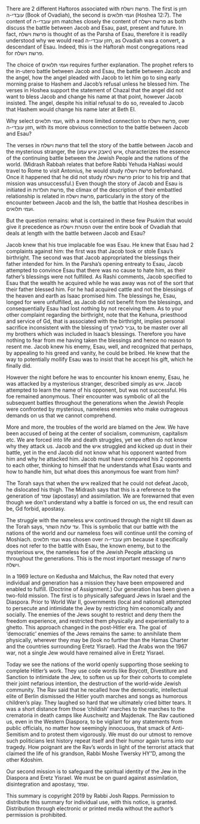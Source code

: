 There are 2 different Haftoros associated with פרשת וישלח. The first is חזון עובדי-ה (Book of Ovadiah), the second is ועמי תלואים (Hoshea 12:7). The content of חזון עובדי-ה matches closely the content of פרשת וישלח as both discuss the battle between Jacob and Esau, past, present and future. In fact, פרשת וישלח is thought of as the Parsha of Esau, therefore it is readily understood why we would read חזון עובדי-ה, as Ovadiah was a convert, a descendant of Esau. Indeed, this is the Haftorah most congregations read for פרשת וישלח. 

The choice of ועמי תלואים requires further explanation. The prophet refers to the in-utero battle between Jacob and Esau, the battle between Jacob and the angel, how the angel pleaded with Jacob to let him go to sing early morning praise to Hashem and Jacob’s refusal unless he blessed him. The verses in Hoshea support the statement of Chazal that the angel did not want to bless Jacob and change his name at that point, however Jacob insisted. The angel, despite his initial refusal to do so, revealed to Jacob that Hashem would change his name later at Beth El.

Why select ועמי תלואים, with a more limited connection to פרשת וישלח, over חזון עובדי-ה, with its more obvious connection to the battle between Jacob and Esau?

The verses in פרשת וישלח that tell the story of the battle between Jacob and the mysterious stranger, the איש (ויאבק איש עמו), characterizes the essence of the continuing battle between the Jewish People and the nations of the world. (Midrash Rabbah relates that before Rabbi Yehuda HaNasi would travel to Rome to visit Antonius, he would study פרשת וישלח beforehand. Once it happened that he did not study פרשת וישלח prior to his trip and that mission was unsuccessful.) Even though the story of Jacob and Esau is initiated in פרשת תולדות, the climax of the description of their embattled relationship is related in פרשת וישלח, particularly in the story of the encounter between Jacob and the Ish, the battle that Hoshea describes in ועמי תלואים. 

But the question remains: what is contained in these few Psukim that would give it precedence as הפטרת וישלח over the entire book of Ovadiah that deals at length with the battle between Jacob and Esau? 

Jacob knew that his true implacable foe was Esau. He knew that Esau had 2 complaints against him: the first was that Jacob took or stole Esau’s birthright. The second was that Jacob appropriated the blessings their father intended for him. In the Parsha’s opening entreaty to Esau, Jacob attempted to convince Esau that there was no cause to hate him, as their father’s blessings were not fulfilled. As Rashi comments, Jacob specified to Esau that the wealth he acquired while he was away was not of the sort that their father blessed him. For he had acquired cattle and not the blessings of the heaven and earth as Isaac promised him. The blessings he, Esau, longed for were unfulfilled, as Jacob did not benefit from the blessings, and consequentially Esau had lost nothing by not receiving them. As to your other complaint regarding the birthright, note that the Kehuna, priesthood and service of Gd, that is associated with the birthright, implies personal sacrifice inconsistent with the blessing of גביר לאחיך, to be master over all my brothers which was included in Isaac’s blessings. Therefore you have nothing to fear from me having taken the blessings and hence no reason to resent me. Jacob knew his enemy, Esau, well, and recognized that perhaps, by appealing to his greed and vanity, he could be bribed. He knew that the way to potentially mollify Esau was to insist that he accept his gift, which he finally did. 

However the night before he was to encounter his known enemy, Esau, he was attacked by a mysterious stranger, described simply as איש. Jacob attempted to learn the name of his opponent, but was not successful. His foe remained anonymous. Their encounter was symbolic of all the subsequent battles throughout the generations when the Jewish People were confronted by mysterious, nameless enemies who make outrageous demands on us that we cannot comprehend. 

More and more, the troubles of the world are blamed on the Jew. We have been accused of being at the center of socialism, communism, capitalism etc. We are forced into life and death struggles, yet we often do not know why they attack us. Jacob and the איש struggled and kicked up dust in their battle, yet in the end Jacob did not know what his opponent wanted from him and why he attacked him. Jacob must have compared his 2 opponents to each other, thinking to himself that he understands what Esau wants and how to handle him, but what does this anonymous foe want from him? 

The Torah says that when the איש realized that he could not defeat Jacob, he dislocated his thigh. The Midrash says that this is a reference to the generation of שמד (apostasy) and assimilation. We are forewarned that even though we don't understand why a battle is forced on us, the end result can be, Gd forbid, apostasy. 

The struggle with the nameless איש continued through the night till dawn as the Torah says, עד עלות השחר. This is symbolic that our battle with the nations of the world and our nameless foes will continue until the coming of Moshiach. ועמי תלואים was chosen over חזון עובדי-ה because it specifically does not refer to the battle with Esau, the known enemy, but to the mysterious איש, the nameless foe of the Jewish People attacking us throughout the generations. This is the most important message of פרשת וישלח. 

In a 1969 lecture on Kedusha and Malchus, the Rav noted that every individual and generation has a mission they have been empowered and enabled to fulfill. (Doctrine of Assignment.) Our generation has been given a two-fold mission. The first is to physically safeguard Jews in Israel and the Diaspora. Prior to World War II, governments (local and national) attempted to persecute and intimidate the Jew by restricting him economically and socially. The enemies of the Jews sought to restrict and deny them the freedom experience, and restricted them physically and experientially to a ghetto. This approach changed in the post-Hitler era. The goal of ‘democratic’ enemies of the Jews remains the same: to annihilate them physically, wherever they may be (look no further than the Hamas Charter and the countries surrounding Eretz Yisrael). Had the Arabs won the 1967 war, not a single Jew would have remained alive in Eretz Yisrael. 

Today we see the nations of the world openly supporting those seeking to complete Hitler’s work. They use code words like Boycott, Divestiture and Sanction to intimidate the Jew, to soften us up for their cohorts to complete their joint nefarious intention, the destruction of the world-wide Jewish community. The Rav said that he recalled how the democratic, intellectual elite of Berlin dismissed the Hitler youth marches and songs as humorous children’s play. They laughed so hard that we ultimately cried bitter tears. It was a short distance from those ‘childish’ marches to the marches to the crematoria in death camps like Auschwitz and Majdenak. The Rav cautioned us, even in the Western Diaspora, to be vigilant for any statements from public officials, no matter how seemingly innocuous, that smack of Anti-Semitism and to protest them vigorously. We must do our utmost to remove such politicians lest history repeat itself and their humor again turns into our tragedy. How poignant are the Rav’s words in light of the terrorist attack that claimed the life of his grandson, Rabbi Moshe Twersky HY”D, among the other Kdoshim. 

Our second mission is to safeguard the spiritual identity of the Jew in the Diaspora and Eretz Yisrael. We must be on guard against assimilation, disintegration and apostasy, שמד. 

This summary is copyright 2019 by Rabbi Josh Rapps. Permission to distribute this summary for individual use, with this notice, is granted. Distribution through electronic or printed media without the author’s permission is prohibited.
